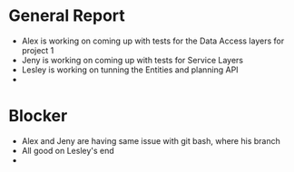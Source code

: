 # General Report
- Alex is working on coming up with tests for the Data Access layers for project 1
- Jeny is working on coming up with tests for Service Layers
- Lesley is working on tunning the Entities and planning API
- 


# Blocker
- Alex and Jeny are having same issue with git bash, where his branch 
- All good on Lesley's end
- 